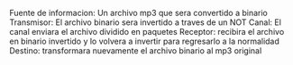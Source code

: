 Fuente de informacion: Un archivo mp3 que sera convertido a binario
Transmisor: El archivo binario sera invertido a traves de un NOT
Canal: El canal enviara el archivo dividido en paquetes
Receptor: recibira el archivo en binario invertido y lo volvera a invertir para regresarlo a la normalidad
Destino: transformara nuevamente el archivo binario al mp3 original
